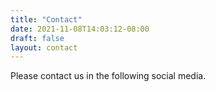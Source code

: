 ```yaml
---
title: "Contact"
date: 2021-11-08T14:03:12-08:00
draft: false
layout: contact
---
```


Please contact us in the following social media.